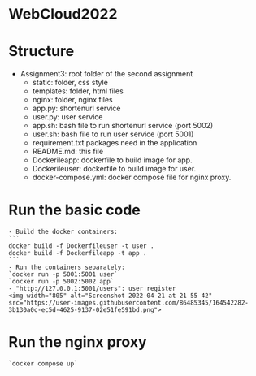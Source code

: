 # WebCloud2022

# Structure
- Assignment3: root folder of the second assignment 
    - static: folder, css style 
    - templates: folder, html files
    - nginx: folder, nginx files
    - app.py: shortenurl service 
    - user.py: user service
    - app.sh: bash file to run shortenurl service (port 5002)
    - user.sh: bash file to run user service (port 5001)
    - requirement.txt packages need in the application
    - README.md: this file
    - Dockerileapp: dockerfile to build image for app.
    - Dockerileuser: dockerfile to build image for user.
    - docker-compose.yml: docker compose file for nginx proxy.

# Run the basic code
    - Build the docker containers:
    ```
    docker build -f Dockerfileuser -t user .
    docker build -f Dockerfileapp -t app .
    ```
    - Run the containers separately:  
    `docker run -p 5001:5001 user`
    `docker run -p 5002:5002 app`
    - "http://127.0.0.1:5001/users": user register
    <img width="805" alt="Screenshot 2022-04-21 at 21 55 42" src="https://user-images.githubusercontent.com/86485345/164542282-3b130a0c-ec5d-4625-9137-02e51fe591bd.png">
    
# Run the nginx proxy
    `docker compose up`
